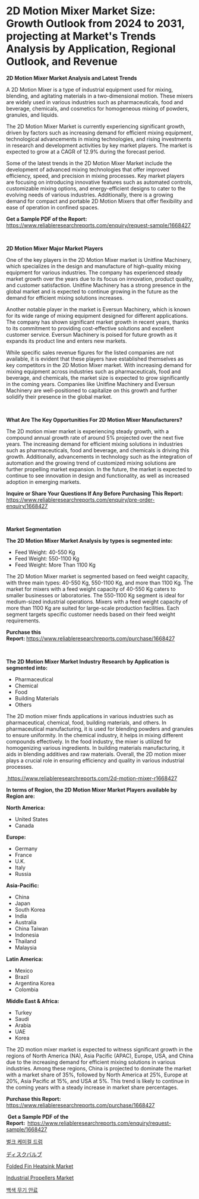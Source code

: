 <p><h1>2D Motion Mixer Market Size: Growth Outlook from 2024 to 2031, projecting at Market's Trends Analysis by Application, Regional Outlook, and Revenue</h1></p><p><strong>2D Motion Mixer Market Analysis and Latest Trends</strong></p>
<p><p>A 2D Motion Mixer is a type of industrial equipment used for mixing, blending, and agitating materials in a two-dimensional motion. These mixers are widely used in various industries such as pharmaceuticals, food and beverage, chemicals, and cosmetics for homogeneous mixing of powders, granules, and liquids.</p><p>The 2D Motion Mixer Market is currently experiencing significant growth, driven by factors such as increasing demand for efficient mixing equipment, technological advancements in mixing technologies, and rising investments in research and development activities by key market players. The market is expected to grow at a CAGR of 12.9% during the forecast period.</p><p>Some of the latest trends in the 2D Motion Mixer Market include the development of advanced mixing technologies that offer improved efficiency, speed, and precision in mixing processes. Key market players are focusing on introducing innovative features such as automated controls, customizable mixing options, and energy-efficient designs to cater to the evolving needs of various industries. Additionally, there is a growing demand for compact and portable 2D Motion Mixers that offer flexibility and ease of operation in confined spaces.</p></p>
<p><strong>Get a Sample PDF of the Report:&nbsp;</strong> <a href="https://www.reliableresearchreports.com/enquiry/request-sample/1668427">https://www.reliableresearchreports.com/enquiry/request-sample/1668427</a></p>
<p>&nbsp;</p>
<p><strong>2D Motion Mixer Major Market Players</strong></p>
<p><p>One of the key players in the 2D Motion Mixer market is Unitfine Machinery, which specializes in the design and manufacture of high-quality mixing equipment for various industries. The company has experienced steady market growth over the years due to its focus on innovation, product quality, and customer satisfaction. Unitfine Machinery has a strong presence in the global market and is expected to continue growing in the future as the demand for efficient mixing solutions increases.</p><p>Another notable player in the market is Eversun Machinery, which is known for its wide range of mixing equipment designed for different applications. The company has shown significant market growth in recent years, thanks to its commitment to providing cost-effective solutions and excellent customer service. Eversun Machinery is poised for future growth as it expands its product line and enters new markets.</p><p>While specific sales revenue figures for the listed companies are not available, it is evident that these players have established themselves as key competitors in the 2D Motion Mixer market. With increasing demand for mixing equipment across industries such as pharmaceuticals, food and beverage, and chemicals, the market size is expected to grow significantly in the coming years. Companies like Unitfine Machinery and Eversun Machinery are well-positioned to capitalize on this growth and further solidify their presence in the global market.</p></p>
<p>&nbsp;</p>
<p><strong>What Are The Key Opportunities For 2D Motion Mixer Manufacturers?</strong></p>
<p><p>The 2D motion mixer market is experiencing steady growth, with a compound annual growth rate of around 5% projected over the next five years. The increasing demand for efficient mixing solutions in industries such as pharmaceuticals, food and beverage, and chemicals is driving this growth. Additionally, advancements in technology such as the integration of automation and the growing trend of customized mixing solutions are further propelling market expansion. In the future, the market is expected to continue to see innovation in design and functionality, as well as increased adoption in emerging markets.</p></p>
<p><strong>Inquire or Share Your Questions If Any Before Purchasing This Report:</strong> <a href="https://www.reliableresearchreports.com/enquiry/pre-order-enquiry/1668427">https://www.reliableresearchreports.com/enquiry/pre-order-enquiry/1668427</a></p>
<p>&nbsp;</p>
<p><strong>Market Segmentation</strong></p>
<p><strong>The 2D Motion Mixer Market Analysis by types is segmented into:</strong></p>
<p><ul><li>Feed Weight: 40-550 Kg</li><li>Feed Weight: 550-1100 Kg</li><li>Feed Weight: More Than 1100 Kg</li></ul></p>
<p><p>The 2D Motion Mixer market is segmented based on feed weight capacity, with three main types: 40-550 Kg, 550-1100 Kg, and more than 1100 Kg. The market for mixers with a feed weight capacity of 40-550 Kg caters to smaller businesses or laboratories. The 550-1100 Kg segment is ideal for medium-sized industrial operations. Mixers with a feed weight capacity of more than 1100 Kg are suited for large-scale production facilities. Each segment targets specific customer needs based on their feed weight requirements.</p></p>
<p><strong>Purchase this Report:&nbsp;</strong><a href="https://www.reliableresearchreports.com/purchase/1668427">https://www.reliableresearchreports.com/purchase/1668427</a></p>
<p>&nbsp;</p>
<p><strong>The 2D Motion Mixer Market Industry Research by Application is segmented into:</strong></p>
<p><ul><li>Pharmaceutical</li><li>Chemical</li><li>Food</li><li>Building Materials</li><li>Others</li></ul></p>
<p><p>The 2D motion mixer finds applications in various industries such as pharmaceutical, chemical, food, building materials, and others. In pharmaceutical manufacturing, it is used for blending powders and granules to ensure uniformity. In the chemical industry, it helps in mixing different compounds effectively. In the food industry, the mixer is utilized for homogenizing various ingredients. In building materials manufacturing, it aids in blending additives and raw materials. Overall, the 2D motion mixer plays a crucial role in ensuring efficiency and quality in various industrial processes.</p></p>
<p><a href="https://www.reliableresearchreports.com/2d-motion-mixer-r1668427">&nbsp;https://www.reliableresearchreports.com/2d-motion-mixer-r1668427</a></p>
<p><strong>In terms of Region, the 2D Motion Mixer Market Players available by Region are:</strong></p>
<p>
    <p> <strong> North America: </strong>
        <ul>
            <li>United States</li>
            <li>Canada</li>
        </ul>
        </p> 
    <p> <strong> Europe: </strong>
        <ul>
            <li>Germany</li>
            <li>France</li>
            <li>U.K.</li>
            <li>Italy</li>
            <li>Russia</li>
        </ul>
        </p> 
    <p> <strong> Asia-Pacific: </strong>
        <ul>
            <li>China</li>
            <li>Japan</li>
            <li>South Korea</li>
            <li>India</li>
            <li>Australia</li>
            <li>China Taiwan</li>
            <li>Indonesia</li>
            <li>Thailand</li>
            <li>Malaysia</li>
        </ul>
        </p> 
    <p> <strong> Latin America: </strong>
        <ul>
            <li>Mexico</li>
            <li>Brazil</li>
            <li>Argentina Korea</li>
            <li>Colombia</li>
        </ul>
        </p> 
    <p> <strong> Middle East & Africa: </strong>
        <ul>
            <li>Turkey</li>
            <li>Saudi</li>
            <li>Arabia</li>
            <li>UAE</li>
            <li>Korea</li>
        </ul>
    </p>
    </p>
<p><p>The 2D motion mixer market is expected to witness significant growth in the regions of North America (NA), Asia Pacific (APAC), Europe, USA, and China due to the increasing demand for efficient mixing solutions in various industries. Among these regions, China is projected to dominate the market with a market share of 35%, followed by North America at 25%, Europe at 20%, Asia Pacific at 15%, and USA at 5%. This trend is likely to continue in the coming years with a steady increase in market share percentages.</p></p>
<p><strong>Purchase this Report: </strong><a href="https://www.reliableresearchreports.com/purchase/1668427">https://www.reliableresearchreports.com/purchase/1668427</a></p>
<p>&nbsp;<strong>Get a Sample PDF of the Report:&nbsp;&nbsp;</strong><a href="https://www.reliableresearchreports.com/enquiry/request-sample/1668427">https://www.reliableresearchreports.com/enquiry/request-sample/1668427</a></p>
<p><strong></strong></p>
<p><p><a href="https://github.com/Howaoole34545/Market-Research-Report-List-2/blob/main/4827936178674.md">벌크 케미컬 드럼</a></p><p><a href="https://github.com/kegley4963/Market-Research-Report-List-2/blob/main/3969973165558.md">ディスクバルブ</a></p><p><a href="https://github.com/huqhwmcs55/Market-Research-Report-List-1/blob/main/folded-fin-heatsink-market.md">Folded Fin Heatsink Market</a></p><p><a href="https://github.com/kumertitash/Market-Research-Report-List-1/blob/main/industrial-propellers-market.md">Industrial Propellers Market</a></p><p><a href="https://github.com/JackieFauhey9089475/Market-Research-Report-List-2/blob/main/1567177178675.md">백색 무기 안료</a></p></p>